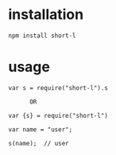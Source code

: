 # installation

`npm install short-l`

# usage

```
var s = require("short-l").s

      OR

var {s} = require("short-l")

var name = "user";

s(name);  // user

```
